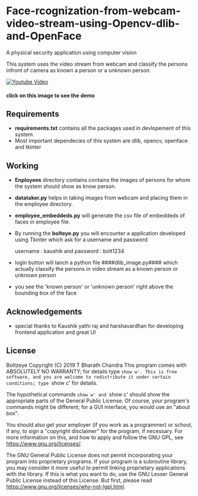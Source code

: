 # Face-rcognization-from-webcam-video-stream-using-Opencv-dlib-and-OpenFace
A physical security application using computer vision 

This system uses the video stream from webcam and classify the persons infront of camera as known a person or a unknown person.

[![Youtube Video](https://img.youtube.com/vi/k-1fj8XPBCQ/0.jpg)](https://www.youtube.com/watch?v=k-1fj8XPBCQ)
#### click on this image to see the demo

## Requirements
* **requirements.txt** contains all the packages used in devlopement of this system. 
* Most important dependecies of this system are dlib, opencv, openface and tkinter

## Working
* **Enployees** directory contains contains the images of persons for whom the system should show as know person.
* **datataker.py** helps in taking images from webcam and placing them in the employee directory.
* **employee_embeddeds.py** will generate the csv file  of embeddeds of faces in employee file.
* By running the **bolteye.py** you will encounter a application developed using Tkinter which ask for a username and password

    username : kaushik and password : bolt1234

* login button will lanch a python file ####dlib_image.py#### which actually classify the persons in video stream as a known person or unknown person
* you see the 'known person' or 'unknown person' right above the bounding box of the face

## Acknowledgements
* special thanks to Kaushik yathi raj and harshavardhan for developing frontend application and great UI

## License
 Boltzeye  Copyright (C) 2019   T Bharath Chandra
    This program comes with ABSOLUTELY NO WARRANTY; for details type `show w'.
    This is free software, and you are welcome to redistribute it
    under certain conditions; type `show c' for details.

The hypothetical commands `show w' and `show c' should show the appropriate
parts of the General Public License.  Of course, your program's commands
might be different; for a GUI interface, you would use an "about box".

  You should also get your employer (if you work as a programmer) or school,
if any, to sign a "copyright disclaimer" for the program, if necessary.
For more information on this, and how to apply and follow the GNU GPL, see
<https://www.gnu.org/licenses/>.

  The GNU General Public License does not permit incorporating your program
into proprietary programs.  If your program is a subroutine library, you
may consider it more useful to permit linking proprietary applications with
the library.  If this is what you want to do, use the GNU Lesser General
Public License instead of this License.  But first, please read
<https://www.gnu.org/licenses/why-not-lgpl.html>.
